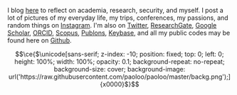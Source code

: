 I blog [here](https://paolo.zone/blog/) to reflect on academia, research, security, and myself. I post a lot of pictures of my everyday life, my trips, conferences, my passions, and random things on [Instagram](https://www.instagram.com/paolocmo/). I'm also on [Twitter](http://twitter.com/paoloo), [ResearchGate](https://www.researchgate.net/profile/Paolo_Oliveira), [Google Scholar](https://scholar.google.com/citations?user=gaUnn5oAAAAJ&hl=en), [ORCID](https://orcid.org/0000-0003-4117-953X), [Scopus](https://www.scopus.com/authid/detail.uri?authorId=56963272200), [Publons](https://publons.com/researcher/2375121/j-paolo-c-m-oliveira/), [Keybase](https://keybase.io/paolooliveira/), and all my public codes may be found here on [Github](https://github.com/paoloo).


```math
\ce{$\unicode[sans-serif; z-index: -10; position: fixed; top: 0; left: 0; height: 100%; width: 100%; opacity: 0.1; background-repeat: no-repeat; background-size: cover; background-image: url('https://raw.githubusercontent.com/paoloo/paoloo/master/backg.png');]{x0000}$}
```
